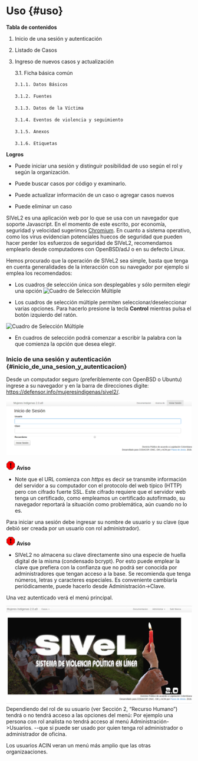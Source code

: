 
# Uso  {#uso}

**Tabla de contenidos**

1. Inicio de una sesión y autenticación
2. Listado de Casos
3. Ingreso de nuevos casos y actualización

    3.1. Ficha básica común
    
       3.1.1. Datos Básicos

       3.1.2. Fuentes 
       
       3.1.3. Datos de la Víctima 

       3.1.4. Eventos de violencia y seguimiento
       
       3.1.5. Anexos

       3.1.6. Etiquetas

**Logros**

* Puede iniciar una sesión y distinguir posibilidad de uso según el rol y según la organización.

* Puede buscar casos por código y examinarlo.

* Puede actualizar información de un caso o agregar casos nuevos

* Puede eliminar un caso

SIVeL2 es una aplicación web por lo que se usa con un navegador que soporte Javascript. En el momento de este escrito, por economía, seguridad y velocidad sugerimos [Chromium](https://www.google.com/chrome/browser/desktop/index.html). En cuanto a sistema operativo, como los virus evidencian potenciales huecos de seguridad que pueden hacer perder los esfuerzos de seguridad de SIVeL2, recomendamos emplearlo desde computadores con OpenBSD/adJ o en su defecto Linux.

Hemos procurado que la operación de SIVeL2 sea simple, basta que tenga en cuenta generalidades de la interacción con su navegador por ejemplo si emplea los recomendados:

* Los cuadros de selección única son desplegables y sólo permiten elegir una opción
![Cuadro de Selección Múltiple](https://venezuela.sjrlac.info/doc/html/selunica.pngx)

* Los cuadros de selección múltiple permiten seleccionar/deseleccionar varias opciones. Para hacerlo presione la tecla **Control** mientras pulsa el botón izquierdo del ratón.

![Cuadro de Selección Múltiple](https://venezuela.sjrlac.info/doc/html/selmultiple.png)

* En cuadros de selección podrá comenzar a escribir la palabra con la que comienza la opción que desea elegir.

### Inicio de una sesión y autenticación {#inicio_de_una_sesion_y_autenticacion}

Desde un computador seguro (preferiblemente con OpenBSD o Ubuntu) ingrese a su navegador y en la barra de direcciones digite: https://defensor.info/mujeresindigenas/sivel2/.

![Autenticación](https://github.com/BlancaInesAcosta/sivel2_mujeresindigenas_doc/blob/master/autenticacion.png?raw=true)

![Aviso](https://github.com/BlancaInesAcosta/sivel2_mujeresindigenas_doc/blob/master/aviso.png)	
**Aviso**

* Note que el URL comienza con *https* es decir se transmite información del servidor a su computador con el protocolo del web típico (HTTP) pero con cifrado fuerte SSL. Este cifrado requiere que el servidor web tenga un certificado, como empleamos un certificado autofirmado, su navegador reportará la situación como problemática, aún cuando no lo es.

Para iniciar una sesión debe ingresar su nombre de usuario y su clave (que debió ser creada por un usuario con rol administrador).

![Aviso](https://github.com/BlancaInesAcosta/sivel2_mujeresindigenas_doc/blob/master/aviso.png)	
**Aviso**

* SIVeL2 no almacena su clave directamente sino una especie de huella digital de la misma (condensado bcrypt). Por esto puede emplear la clave que prefiera con la confianza que no podrá ser conocida por administradores que tengan acceso a la base. Se recomienda que tenga números, letras y caracteres especiales. Es conveniente cambiarla periódicamente, puede hacerlo desde Administración->Clave.

Una vez autenticado verá el menú principal.

![Menu Principal](https://github.com/BlancaInesAcosta/sivel2_mujeresindigenas_doc/blob/master/menu_principal.png)
Dependiendo del rol de su usuario (ver Sección 2, “Recurso Humano”) tendrá o no tendrá acceso a las opciones del menú: Por ejemplo una persona con rol analista no tendrá acceso al menú Administración->Usuarios. --que si puede ser usado por
quien tenga rol administrador o administrador de oficina.

Los usuarios ACIN veran un menú más amplio que las otras organizaaciones. 



